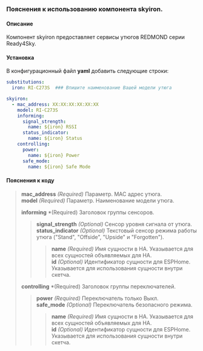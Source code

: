 ### Пояснения к использованию компонента skyiron.
#### Описание
Компонент skyiron предоставляет сервисы утюгов REDMOND серии Ready4Sky.  
#### Установка
В конфигурационный файл **yaml** добавить следующие строки:
```yml
substitutions:
  iron: RI-C273S  ### Впишите наименование Вашей модели утюга

skyiron:
  - mac_address: XX:XX:XX:XX:XX:XX  
    model: RI-C273S  
    informing:
      signal_strength:
        name: ${iron} RSSI
      status_indicator:
        name: ${iron} Status
    controlling:
      power:
        name: ${iron} Power
      safe_mode:
        name: ${iron} Safe Mode
```
#### Пояснения к коду	
>**mac_address** *(Required)* Параметр. MAC адрес утюга.  
>**model** *(Required)* Параметр. Наименование модели утюга.  
>  
>**informing** *(Required) Заголовок группы сенсоров.  
>>**signal_strength** *(Optional)* Сенсор уровня сигнала от утюга.  
>>**status_indicator** *(Optional)* Текстовый сенсор режима работы утюга ("Stand", "Offside", "Upside" и "Forgotten").  
>>>**name** *(Required)* Имя сущности в HA. Указывается для всех сущностей объявляемых для HA.  
>>>**id** *(Optional)* Идентификатор сущности для ESPHome. Указывается для использования сущности внутри скетча.  
>  
>**controlling** *(Required) Заголовок группы переключателей.  
>>**power** *(Required)* Переключатель только Выкл.   
>>**safe_mode** *(Optional)* Переключатель безопасного режима.  
>>>**name** *(Required)* Имя сущности в HA. Указывается для всех сущностей объявляемых для HA.  
>>>**id** *(Optional)* Идентификатор сущности для ESPHome. Указывается для использования сущности внутри скетча.  
  
